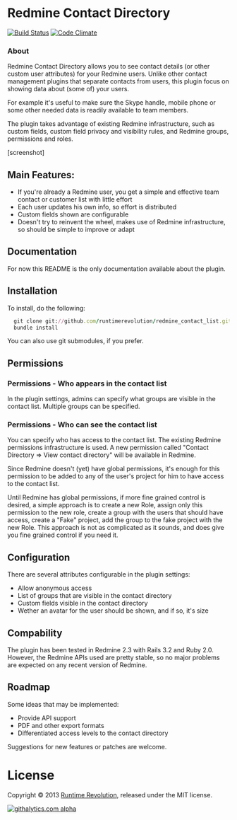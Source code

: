 # Redmine Contact Directory

[![Build Status](https://travis-ci.org/runtimerevolution/survey.png?branch=master)](https://travis-ci.org/runtimerevolution/survey)
[![Code Climate](https://codeclimate.com/github/runtimerevolution/survey.png)](https://codeclimate.com/github/runtimerevolution/survey)
### About

Redmine Contact Directory allows you to see contact details (or other custom user attributes) for your Redmine users. Unlike other contact management plugins that separate contacts from users, this plugin focus on showing data about (some of) your users.

For example it's useful to make sure the Skype handle, mobile phone or some other needed data is readily available to team members.

The plugin takes advantage of existing Redmine infrastructure, such as custom fields, custom field privacy and visibility rules, and Redmine groups, permissions and roles. 

[screenshot]

## Main Features:
 - If you're already a Redmine user, you get a simple and effective team contact or customer list with little effort
 - Each user updates his own info, so effort is distributed
 - Custom fields shown are configurable
 - Doesn't try to reinvent the wheel, makes use of Redmine infrastructure, so should be simple to improve or adapt

## Documentation

For now this README is the only documentation available about the plugin.


## Installation

To install, do the following:

```ruby
  git clone git://github.com/runtimerevolution/redmine_contact_list.git plugins/redmine_contact_list
  bundle install
```

You can also use git submodules, if you prefer.

## Permissions

### Permissions - Who appears in the contact list
In the plugin settings, admins can specify what groups are visible in the contact list. Multiple groups can be specified.

### Permissions - Who can see the contact list
You can specify who has access to the contact list. The existing Redmine permissions infrastructure is used. A new permission called "Contact Directory => View contact directory" will be available in Redmine. 

Since Redmine doesn't (yet) have global permissions, it's enough for this permission to be added to any of the user's project for him to have access to the contact list. 

Until Redmine has global permissions, if more fine grained control is desired, a simple approach is to create a new Role, assign only this permission to the new role, create a group with the users that should have access, create a "Fake" project, add the group to the fake project with the new Role. This approach is not as complicated as it sounds, and does give you fine grained control if you need it.

## Configuration
There are several attributes configurable in the plugin settings:

* Allow anonymous access
* List of groups that are visible in the contact directory
* Custom fields visible in the contact directory
* Wether an avatar for the user should be shown, and if so, it's size


## Compability 

The plugin has been tested in Redmine 2.3 with Rails 3.2 and Ruby 2.0. However, the Redmine APIs used are pretty stable, so no major problems are expected on any recent version of Redmine.

## Roadmap

Some ideas that may be implemented:

- Provide API support
- PDF and other export formats
- Differentiated access levels to the contact directory

Suggestions for new features or patches are welcome.

# License
Copyright © 2013 [Runtime Revolution](http://www.runtime-revolution.com), released under the MIT license.

[![githalytics.com alpha](https://cruel-carlota.pagodabox.com/59be37fe81712a1a4dadc798325a30ee "githalytics.com")](http://githalytics.com/runtimerevolution/survey)
